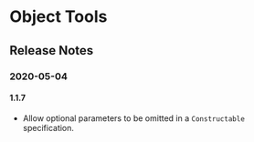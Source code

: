 # Object Tools

## Release Notes

### 2020-05-04

#### 1.1.7

- Allow optional parameters to be omitted in a `Constructable` specification.